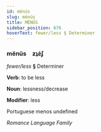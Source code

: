 ```yaml
---
id: mënüs
slug: mënüs
title: MËNÜS
sidebar_position: 676
hoverText: fewer/less § Determiner
---
```


### mënüs&emsp;<span kind="abugida">ƶʇƨ́ʄ</span>

*fewer/less* **§** Determiner

**Verb**: to be less

**Noun**: lessness/decrease

**Modifier**: less

Portuguese menos undefined

*Romance Language Family*